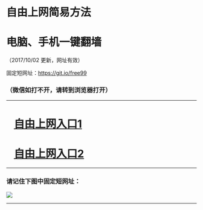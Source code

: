 ﻿# 自由上网简易方法

# 电脑、手机一键翻墙

（2017/10/02 更新，网址有效）

固定短网址：https://git.io/free99

### （微信如打不开，请转到浏览器打开）


***





# &nbsp;&nbsp; <a href="http://ft3062129117.fwtz-zhenx1001.xyz/fwqtz01.html?t=100200113086 " target="_blank">自由上网入口1</a>
# &nbsp;&nbsp; <a href="http://ft3227919910.fw-tzzhen1002.xyz/fwqtz02.html?t=10020013742 " target="_blank">自由上网入口2</a>
***

### 请记住下图中固定短网址：

<img src="https://s3-us-west-2.amazonaws.com/fwq-1001/yjfq-20170905okok.png" /> 


***


